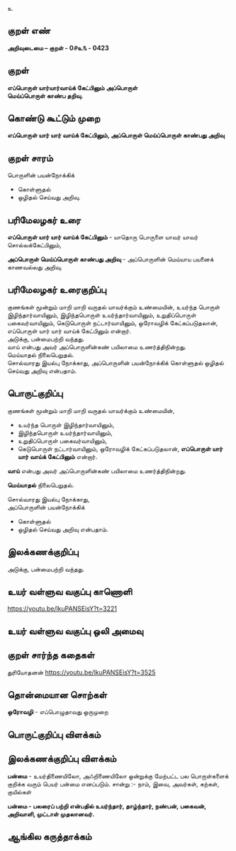 உ

## குறள் எண் 

**அறிவுடைமை – குறள் - 0௪உ௩ - 0423**  

## குறள் 

**எப்பொருள் யார்யார்வாய்க் கேட்பினும் அப்பொருள்  
மெய்ப்பொருள் காண்ப தறிவு.**

## கொண்டு கூட்டும் முறை

**எப்பொருள் யார் யார் வாய்க் கேட்பினும், அப்பொருள் மெய்ப்பொருள் காண்பது அறிவு**  

## குறள் சாரம் 

பொருளின் பயன்நோக்கிக்  
* கொள்ளுதல்  
* ஒழிதல் செய்வது அறிவு.  

## பரிமேலழகர் உரை

**எப்பொருள் யார் யார் வாய்க் கேட்பினும்** - யாதொரு பொருளை யாவர் யாவர் சொல்லக்கேட்பினும்,  

**அப்பொருள் மெய்ப்பொருள் காண்பது அறிவு** - அப்பொருளின் மெய்யாய பயனைக் காணவல்லது அறிவு.  

## பரிமேலழகர் உரைகுறிப்பு   

குணங்கள் மூன்றும் மாறி மாறி வருதல் யாவர்க்கும் உண்மையின், உயர்ந்த பொருள் இழிந்தார்வாயினும், இழிந்தபொருள் உயர்ந்தார்வாயினும், உறுதிப்பொருள் பகைவர்வாயினும், கெடுபொருள் நட்டார்வாயினும், ஒரோவழிக் கேட்கப்படுதலான், எப்பொருள் யார் யார் வாய்க் கேட்பினும் என்றார்.   
அடுக்கு, பன்மைபற்றி வந்தது.  
வாய் என்பது அவர் அப்பொருளின்கண் பயிலாமை உணர்த்திநின்றது.  
மெய்யாதல் நிலைபெறுதல்.   
சொல்வாரது இயல்பு நோக்காது, அப்பொருளின் பயன்நோக்கிக் கொள்ளுதல் ஒழிதல் செய்வது அறிவு என்பதாம்.    

## பொருட்குறிப்பு 

குணங்கள் மூன்றும் மாறி மாறி வருதல் யாவர்க்கும் உண்மையின்,   
* உயர்ந்த பொருள் இழிந்தார்வாயினும்,  
* இழிந்தபொருள் உயர்ந்தார்வாயினும்,  
* உறுதிப்பொருள் பகைவர்வாயினும்,  
* கெடுபொருள் நட்டார்வாயினும், ஒரோவழிக் கேட்கப்படுதலான், **எப்பொருள் யார் யார் வாய்க் கேட்பினும்** என்றார்.   

**வாய்** என்பது அவர் அப்பொருளின்கண் பயிலாமை உணர்த்திநின்றது.  

**மெய்யாதல்** நிலைபெறுதல்.   

சொல்வாரது இயல்பு நோக்காது,  
அப்பொருளின் பயன்நோக்கிக்  
* கொள்ளுதல்  
* ஒழிதல் செய்வது அறிவு என்பதாம்.    

## இலக்கணக்குறிப்பு  

அடுக்கு, பன்மைபற்றி வந்தது.

## உயர் வள்ளுவ வகுப்பு காணொளி

https://youtu.be/lkuPANSEisY?t=3221

## உயர் வள்ளுவ வகுப்பு ஒலி அமைவு 

 
## குறள் சார்ந்த கதைகள் 

துரியோதனன்
https://youtu.be/lkuPANSEisY?t=3525

## தொன்மையான சொற்கள்

**ஒரோவழி** - எப்பொழுதாவது ஒருமுறை  

## பொருட்குறிப்பு விளக்கம்


## இலக்கணக்குறிப்பு விளக்கம்

**பன்மை** - உயர்திணையிலோ, அஃறிணையிலோ ஒன்றுக்கு மேற்பட்ட பல பொருள்களைக் குறிக்க வரும் பெயர் பன்மை எனப்படும். சான்று :- நாம், இவை, அவர்கள், கற்கள், குயில்கள்

**பன்மை - பலரைப் பற்றி என்பதில் உயர்ந்தார், தாழ்ந்தார், நண்பன், பகைவன், அறிவாளி, முட்டாள் முதலானவர்.**

## ஆங்கில கருத்தாக்கம் 


